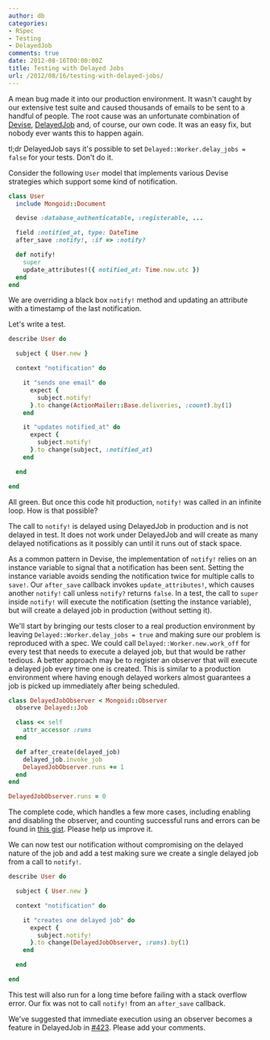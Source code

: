 ```yaml
---
author: db
categories:
- RSpec
- Testing
- DelayedJob
comments: true
date: 2012-08-16T00:00:00Z
title: Testing with Delayed Jobs
url: /2012/08/16/testing-with-delayed-jobs/
---
```


A mean bug made it into our production environment. It wasn't caught by our extensive test suite and caused thousands of emails to be sent to a handful of people. The root cause was an unfortunate combination of [Devise](https://github.com/plataformatec/devise), [DelayedJob](https://github.com/collectiveidea/delayed_job) and, of course, our own code. It was an easy fix, but nobody ever wants this to happen again.

tl;dr DelayedJob says it's possible to set `Delayed::Worker.delay_jobs = false` for your tests. Don't do it.

<!--more-->

Consider the following `User` model that implements various Devise strategies which support some kind of notification.

``` ruby app/models/user.rb
class User
  include Mongoid::Document

  devise :database_authenticatable, :registerable, ...

  field :notified_at, type: DateTime
  after_save :notify!, :if => :notify?

  def notify!
    super
    update_attributes!({ notified_at: Time.now.utc })
  end
end

```
We are overriding a black box `notify!` method and updating an attribute with a timestamp of the last notification.

Let's write a test.

``` ruby spec/models/user_spec.rb
describe User do

  subject { User.new }

  context "notification" do

    it "sends one email" do
      expect {
        subject.notify!
      }.to change(ActionMailer::Base.deliveries, :count).by(1)
    end

    it "updates notified_at" do
      expect {
        subject.notify!
      }.to change(subject, :notified_at)
    end

  end

end
```

All green. But once this code hit production, `notify!` was called in an infinite loop. How is that possible?

The call to `notify!` is delayed using DelayedJob in production and is not delayed in test. It does not work under DelayedJob and will create as many delayed notifications as it possibly can until it runs out of stack space.

As a common pattern in Devise, the implementation of `notify!` relies on an instance variable to signal that a notification has been sent. Setting the instance variable avoids sending the notification twice for multiple calls to `save!`. Our `after_save` callback invokes `update_attributes!`, which causes another `notify!` call unless `notify?` returns `false`. In a test, the call to `super` inside `notify!` will execute the notification (setting the instance variable), but will create a delayed job in production (without setting it).

We'll start by bringing our tests closer to a real production environment by leaving `Delayed::Worker.delay_jobs = true` and making sure our problem is reproduced with a spec. We could call `Delayed::Worker.new.work_off` for every test that needs to execute a delayed job, but that would be rather tedious. A better approach may be to register an observer that will execute a delayed job every time one is created. This is similar to a production environment where having enough delayed workers almost guarantees a job is picked up immediately after being scheduled.

``` ruby config/initializers/delayed_job_observer.rb
class DelayedJobObserver < Mongoid::Observer
  observe Delayed::Job

  class << self
    attr_accessor :runs
  end

  def after_create(delayed_job)
    delayed_job.invoke_job
    DelayedJobObserver.runs += 1
  end
end

DelayedJobObserver.runs = 0
```

The complete code, which handles a few more cases, including enabling and disabling the observer, and counting successful runs and errors can be found in [this gist](https://gist.github.com/3370052). Please help us improve it.

We can now test our notification without compromising on the delayed nature of the job and add a test making sure we create a single delayed job from a call to `notify!`.

``` ruby spec/models/user_spec.rb
describe User do

  subject { User.new }

  context "notification" do

    it "creates one delayed job" do
      expect {
        subject.notify!
      }.to change(DelayedJobObserver, :runs).by(1)
    end

  end

end
```

This test will also run for a long time before failing with a stack overflow error. Our fix was not to call `notify!` from an `after_save` callback.

We've suggested that immediate execution using an observer becomes a feature in DelayedJob in [#423](https://github.com/collectiveidea/delayed_job/issues/423). Please add your comments.
